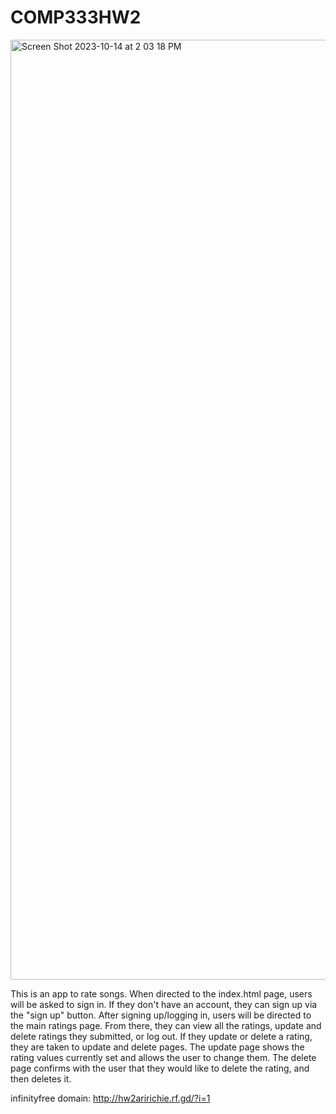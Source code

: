 # COMP333HW2

<img width="1504" alt="Screen Shot 2023-10-14 at 2 03 18 PM" src="https://github.com/RichardLourie/COMP333HW2/assets/32876317/3affd491-e8e3-48f3-be8d-1aded324bd7e">

This is an app to rate songs. When directed to the index.html page, users will be asked to sign in. If they don't have an account, they can sign up via the "sign up" button. After signing up/logging in, users will be directed to the main ratings page. From there, they can view all the ratings, update and delete ratings they submitted, or log out. If they update or delete a rating, they are taken to update and delete pages. The update page shows the rating values currently set and allows the user to change them. The delete page confirms with the user that they would like to delete the rating, and then deletes it.

infinityfree domain:
http://hw2aririchie.rf.gd/?i=1
